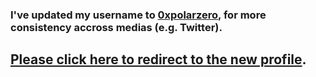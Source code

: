 ### I've updated my username to [0xpolarzero](https://github.com/0xpolarzero), for more consistency accross medias (e.g. Twitter).

## [Please click here to redirect to the new profile](https://github.com/0xpolarzero).
